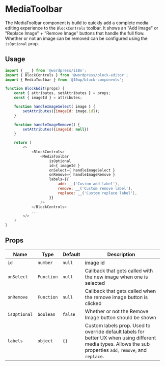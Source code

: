 # MediaToolbar

The MediaToolbar component is build to quickly add a complete media editing experience to the `BlockControls` toolbar. It shows an "Add Image" or "Replace Image" + "Remove Image" buttons that handle the full flow. Whether or not an image can be removed can be configured using the `isOptional` prop.

## Usage

```js
import { __ } from '@wordpress/i18n';
import { BlockControls } from '@wordpress/block-editor';
import { MediaToolbar } from '@10up/block-components';

function BlockEdit(props) {
    const { attributes, setAttributes } = props;
    const { imageId } = attributes;

    function handleImageSelect( image ) {
        setAttributes({imageId: image.id});
    }

    function handleImageRemove() {
        setAttributes({imageId: null})
    }

    return (
        <>
            <BlockControls>
                <MediaToolbar
                    isOptional
                    id={ imageId }
                    onSelect={ handleImageSelect }
                    onRemove={ handleImageRemove }
                    labels={{
                        add: __('Custom add label'),
                        remove: __('Custom remove label'),
                        replace: __('Custom replace label'), 
                    }}
                />
            </BlockControls>
            ...
        </>
    )
}
```

## Props

| Name       | Type              | Default  |  Description                                                   |
| ---------- | ----------------- | -------- | -------------------------------------------------------------- |
| `id` | `number`    | `null`   | image id          |
| `onSelect` | `Function` | `null` | Callback that gets called with the new image when one is selected |
| `onRemove` | `Function` | `null` | Callback that gets called when the remove image button is clicked |
| `isOptional` | `boolean` | `false` | Whether or not the Remove Image button should be shown |
| `labels`     | `object` | `{}` | Custom labels prop. Used to override default labels for better UX when using different media types. Allows the sub properties `add`, `remove`, and `replace`. |